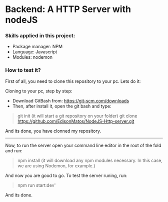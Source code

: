 # Backend: A HTTP Server with nodeJS

### Skills applied in this project:

- Package manager: NPM
- Language: Javascript
- Modules: nodemon

### How to test it?

First of all, you need to clone this repository to your pc. Lets do it:

Cloning to your pc, step by step:

- Download GitBash from: https://git-scm.com/downloads
- Then, after install it, open the git bash and type:

> git init (it will start a git repository on your folder)
> git clone https://github.com/EdisonMatos/NodeJS-Http-server.git

And its done, you have clonned my repository.

---

Now, to run the server open your command line editor in the root of the fold and run:

> npm install (it will download any npm modules necessary. In this case, we are using Nodemon, for example.)

And now you are good to go. To test the server runing, run:

> npm run start:dev'

And its done.
